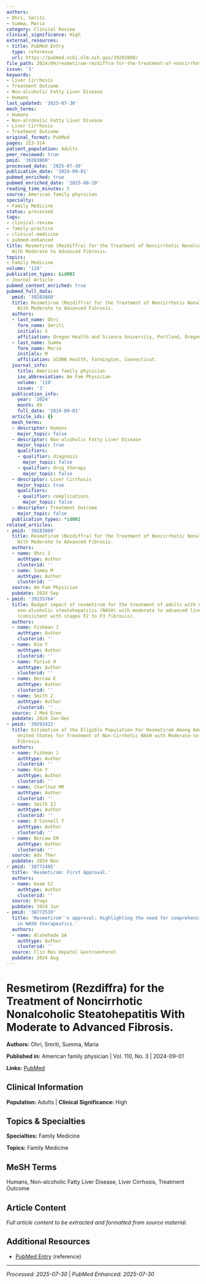 ```yaml
---
authors:
- Ohri, Smriti
- Summa, Maria
category: Clinical Review
clinical_significance: High
external_resources:
- title: PubMed Entry
  type: reference
  url: https://pubmed.ncbi.nlm.nih.gov/39283860/
file_path: 2024/09/resmetirom-rezdiffra-for-the-treatment-of-noncirrhotic-nonal.md
issue: '3'
keywords:
- Liver Cirrhosis
- Treatment Outcome
- Non-alcoholic Fatty Liver Disease
- Humans
last_updated: '2025-07-30'
mesh_terms:
- Humans
- Non-alcoholic Fatty Liver Disease
- Liver Cirrhosis
- Treatment Outcome
original_format: PubMed
pages: 313-314
patient_population: Adults
peer_reviewed: true
pmid: '39283860'
processed_date: '2025-07-30'
publication_date: '2024-09-01'
pubmed_enriched: true
pubmed_enriched_date: '2025-08-10'
reading_time_minutes: 5
source: American family physician
specialty:
- Family Medicine
status: processed
tags:
- clinical-review
- family-practice
- clinical-medicine
- pubmed-enhanced
title: Resmetirom (Rezdiffra) for the Treatment of Noncirrhotic Nonalcoholic Steatohepatitis
  With Moderate to Advanced Fibrosis.
topics:
- Family Medicine
volume: '110'
publication_types: &id001
- Journal Article
pubmed_content_enriched: true
pubmed_full_data:
  pmid: '39283860'
  title: Resmetirom (Rezdiffra) for the Treatment of Noncirrhotic Nonalcoholic Steatohepatitis
    With Moderate to Advanced Fibrosis.
  authors:
  - last_name: Ohri
    fore_name: Smriti
    initials: S
    affiliation: Oregon Health and Science University, Portland, Oregon.
  - last_name: Summa
    fore_name: Maria
    initials: M
    affiliation: UCONN Health, Farmington, Connecticut.
  journal_info:
    title: American family physician
    iso_abbreviation: Am Fam Physician
    volume: '110'
    issue: '3'
  publication_info:
    year: '2024'
    month: 09
    full_date: '2024-09-01'
  article_ids: {}
  mesh_terms:
  - descriptor: Humans
    major_topic: false
  - descriptor: Non-alcoholic Fatty Liver Disease
    major_topic: true
    qualifiers:
    - qualifier: diagnosis
      major_topic: false
    - qualifier: drug therapy
      major_topic: false
  - descriptor: Liver Cirrhosis
    major_topic: true
    qualifiers:
    - qualifier: complications
      major_topic: false
  - descriptor: Treatment Outcome
    major_topic: false
  publication_types: *id001
related_articles:
- pmid: '39283860'
  title: Resmetirom (Rezdiffra) for the Treatment of Noncirrhotic Nonalcoholic Steatohepatitis
    With Moderate to Advanced Fibrosis.
  authors:
  - name: Ohri S
    authtype: Author
    clusterid: ''
  - name: Summa M
    authtype: Author
    clusterid: ''
  source: Am Fam Physician
  pubdate: 2024 Sep
- pmid: '39155764'
  title: Budget impact of resmetirom for the treatment of adults with non-cirrhotic
    non-alcoholic steatohepatitis (NASH) with moderate to advanced liver fibrosis
    (consistent with stages F2 to F3 fibrosis).
  authors:
  - name: Fishman J
    authtype: Author
    clusterid: ''
  - name: Kim Y
    authtype: Author
    clusterid: ''
  - name: Parisé H
    authtype: Author
    clusterid: ''
  - name: Bercaw E
    authtype: Author
    clusterid: ''
  - name: Smith Z
    authtype: Author
    clusterid: ''
  source: J Med Econ
  pubdate: 2024 Jan-Dec
- pmid: '39292422'
  title: Estimation of the Eligible Population For Resmetirom Among Adults in the
    United States for Treatment of Non-Cirrhotic NASH with Moderate-to-Advanced Liver
    Fibrosis.
  authors:
  - name: Fishman J
    authtype: Author
    clusterid: ''
  - name: Kim Y
    authtype: Author
    clusterid: ''
  - name: Charlton MR
    authtype: Author
    clusterid: ''
  - name: Smith ZJ
    authtype: Author
    clusterid: ''
  - name: O'Connell T
    authtype: Author
    clusterid: ''
  - name: Bercaw EM
    authtype: Author
    clusterid: ''
  source: Adv Ther
  pubdate: 2024 Nov
- pmid: '38771485'
  title: 'Resmetirom: First Approval.'
  authors:
  - name: Keam SJ
    authtype: Author
    clusterid: ''
  source: Drugs
  pubdate: 2024 Jun
- pmid: '38772519'
  title: 'Resmetirom''s approval: Highlighting the need for comprehensive approaches
    in NASH therapeutics.'
  authors:
  - name: Alshehade SA
    authtype: Author
    clusterid: ''
  source: Clin Res Hepatol Gastroenterol
  pubdate: 2024 Aug
---
```


# Resmetirom (Rezdiffra) for the Treatment of Noncirrhotic Nonalcoholic Steatohepatitis With Moderate to Advanced Fibrosis.

**Authors:** Ohri, Smriti, Summa, Maria

**Published in:** American family physician | Vol. 110, No. 3 | 2024-09-01

**Links:** [PubMed](https://pubmed.ncbi.nlm.nih.gov/39283860/)

## Clinical Information

**Population:** Adults | **Clinical Significance:** High

## Topics & Specialties

**Specialties:** Family Medicine

**Topics:** Family Medicine

## MeSH Terms

Humans, Non-alcoholic Fatty Liver Disease, Liver Cirrhosis, Treatment Outcome

## Article Content

*Full article content to be extracted and formatted from source material.*

## Additional Resources

- [PubMed Entry](https://pubmed.ncbi.nlm.nih.gov/39283860/) (reference)

---

*Processed: 2025-07-30* | *PubMed Enhanced: 2025-07-30*
